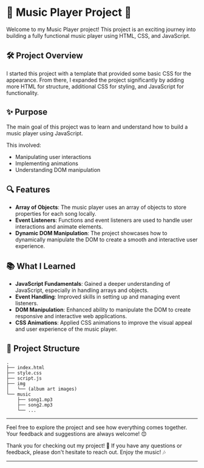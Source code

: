 # 🎵 Music Player Project 🎵

Welcome to my Music Player project!
This project is an exciting journey into building a fully functional music player using HTML, CSS, and JavaScript.

## 🛠️ Project Overview

I started this project with a template that provided some basic CSS for the appearance.
From there, I expanded the project significantly by adding more HTML for structure, additional CSS for styling, and JavaScript for functionality.

## ✨ Purpose

The main goal of this project was to learn and understand how to build a music player using JavaScript.

This involved:

- Manipulating user interactions
- Implementing animations
- Understanding DOM manipulation

## 🔍 Features

- **Array of Objects**: The music player uses an array of objects to store properties for each song locally.
- **Event Listeners**: Functions and event listeners are used to handle user interactions and animate elements.
- **Dynamic DOM Manipulation**: The project showcases how to dynamically manipulate the DOM to create a smooth and interactive user experience.

## 📚 What I Learned

- **JavaScript Fundamentals**: Gained a deeper understanding of JavaScript, especially in handling arrays and objects.
- **Event Handling**: Improved skills in setting up and managing event listeners.
- **DOM Manipulation**: Enhanced ability to manipulate the DOM to create responsive and interactive web applications.
- **CSS Animations**: Applied CSS animations to improve the visual appeal and user experience of the music player.

## 📂 Project Structure

```plaintext
.
├── index.html
├── style.css
├── script.js
├── img
│   └── (album art images)
└── music
    ├── song1.mp3
    ├── song2.mp3
    └── ...
```

---

Feel free to explore the project and see how everything comes together.
Your feedback and suggestions are always welcome! 😊

Thank you for checking out my project!
🎉 If you have any questions or feedback, please don't hesitate to reach out. Enjoy the music! 🎶

---

